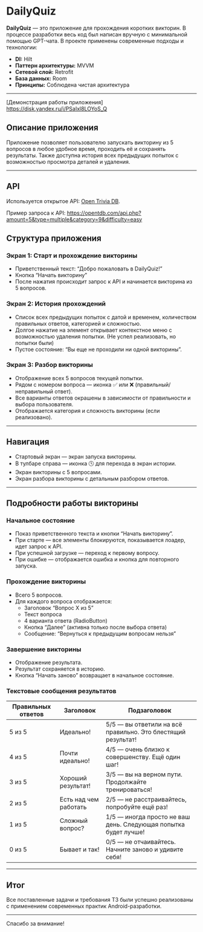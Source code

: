 # DailyQuiz

**DailyQuiz** — это приложение для прохождения коротких викторин. В процессе разработки весь код был написан вручную с минимальной помощью GPT-чата. В проекте применены современные подходы и технологии:

- **DI:** Hilt
- **Паттерн архитектуры:** MVVM
- **Сетевой слой:** Retrofit
- **База данных:** Room
- **Принципы:** Соблюдена чистая архитектура

---

[Демонстрация работы приложения] https://disk.yandex.ru/i/PSaIxl8LOYoS_Q

## Описание приложения

Приложение позволяет пользователю запускать викторину из 5 вопросов в любое удобное время, проходить её и сохранять результаты. Также доступна история всех предыдущих попыток с возможностью просмотра деталей и удаления.

---

## API

Используется открытое API: [Open Trivia DB](https://opentdb.com/).

Пример запроса к API:
https://opentdb.com/api.php?amount=5&type=multiple&category=9&difficulty=easy

## Структура приложения

### Экран 1: Старт и прохождение викторины
- Приветственный текст: “Добро пожаловать в DailyQuiz!”
- Кнопка “Начать викторину”
- После нажатия происходит запрос к API и начинается викторина из 5 вопросов.

### Экран 2: История прохождений
- Список всех предыдущих попыток с датой и временем, количеством правильных ответов, категорией и сложностью.
- Долгое нажатие на элемент открывает контекстное меню с возможностью удаления попытки. (Не успел реализовать, но попытки были)
- Пустое состояние: “Вы еще не проходили ни одной викторины”.

### Экран 3: Разбор викторины
- Отображение всех 5 вопросов текущей попытки.
- Рядом с номером вопроса — иконка ✅ или ❌ (правильный/неправильный ответ).
- Все варианты ответов окрашены в зависимости от правильности и выбора пользователя.
- Отображается категория и сложность викторины (если реализовано).

---

## Навигация
- Стартовый экран — экран запуска викторины.
- В тулбаре справа — иконка 🕓 для перехода в экран истории.
- Экран викторины с 5 вопросами.
- Экран разбора викторины с детальным разбором ответов.

---

## Подробности работы викторины

### Начальное состояние
- Показ приветственного текста и кнопки “Начать викторину”.
- При старте — все элементы блокируются, показывается лоадер, идет запрос к API.
- При успешной загрузке — переход к первому вопросу.
- При ошибке — отображается ошибка и кнопка для повторного запуска.

### Прохождение викторины
- Всего 5 вопросов.
- Для каждого вопроса отображается:
    - Заголовок “Вопрос X из 5”
    - Текст вопроса
    - 4 варианта ответа (RadioButton)
    - Кнопка “Далее” (активна только после выбора ответа)
    - Сообщение: “Вернуться к предыдущим вопросам нельзя”

### Завершение викторины
- Отображение результата.
- Результат сохраняется в историю.
- Кнопка “Начать заново” возвращает в начальное состояние.

### Текстовые сообщения результатов

| Правильных ответов | Заголовок         | Подзаголовок                                                    |
|--------------------|-------------------|-----------------------------------------------------------------|
| 5 из 5             | Идеально!         | 5/5 — вы ответили на всё правильно. Это блестящий результат!    |
| 4 из 5             | Почти идеально!   | 4/5 — очень близко к совершенству. Ещё один шаг!                |
| 3 из 5             | Хороший результат!| 3/5 — вы на верном пути. Продолжайте тренироваться!             |
| 2 из 5             | Есть над чем работать | 2/5 — не расстраивайтесь, попробуйте ещё раз!               |
| 1 из 5             | Сложный вопрос?   | 1/5 — иногда просто не ваш день. Следующая попытка будет лучше! |
| 0 из 5             | Бывает и так!     | 0/5 — не отчаивайтесь. Начните заново и удивите себя!           |

---

## Итог

Все поставленные задачи и требования ТЗ были успешно реализованы с применением современных практик Android-разработки.

---

Спасибо за внимание!  